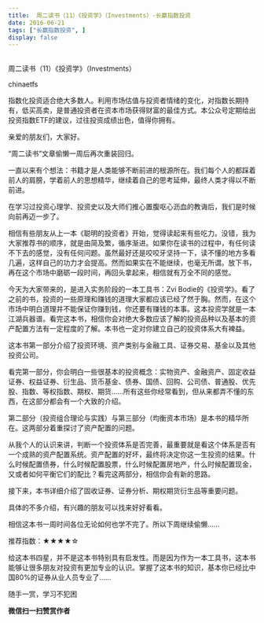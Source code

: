 ```yaml
---
title:  周二读书（11）《投资学》（Investments）-长赢指数投资
date: 2016-06-21
tags: ["长赢指数投资", ]
display: false
---
```



## 



周二读书（11）《投资学》（Investments）




chinaetfs




指数化投资适合绝大多数人。利用市场估值与投资者情绪的变化，对指数长期持有，低买高卖，是普通投资者在资本市场获得财富的最佳方式。本公众号定期给出投资指数ETF的建议，过往投资成绩出色，值得你拥有。


亲爱的朋友们，大家好。



“周二读书”文章偷懒一周后再次重装回归。



一直以来有个想法：书籍才是人类能够不断前进的根源所在。我们每个人的都踩着前人的肩膀，学着前人的思想精华，继续着自己的思考延伸，最终人类才得以不断前进。



在学习过投资心理学、投资史以及大师们推心置腹呕心沥血的教诲后，我们是时候向前再迈一步了。



相信有些朋友从上一本《聪明的投资者》开始，觉得读起来有些吃力。没错，我为大家推荐书的顺序，就是由简及繁，循序渐进。如果你在读书的过程中，有任何读不下去的感觉，没有任何问题。虽然最好还是咬咬牙坚持一下，读不懂的地方多看几遍，这样自己的功力才会提高。然而如果实在不能继续，也毫无所谓。放下书，再在这个市场中磨砺一段时间，再回头拿起来，相信就有万全不同的感觉。





今天为大家带来的，是进入实务阶段的一本工具书：Zvi Bodie的《投资学》。看了之前的书，投资的一些原理和赚钱的道理大家都应该已经了然于胸。然而，在这个市场中明白道理并不能保证你赚到钱，你还要有赚钱的本事。这本投资学就是一本江湖兵器谱。看完这本书，相信你会对绝大多数应该了解的投资品种以及基本的资产配置方法有一定程度的了解。本书也一定对你建立自己的投资体系大有裨益。



这本书第一部分介绍了投资环境、资产类别与金融工具、证券交易、基金以及其他投资公司。



看完第一部分，你会明白一些很基本的投资概念：实物资产、金融资产、固定收益证券、权益证券、衍生品、货币基金、债券、国债、回购、公司债、普通股、优先股、指数、等权指数、期权、期货……所有这些你经常看到，但从来都弄不懂的东西，在这部分都会有一个大致的介绍。



第二部分（投资组合理论与实践）与第三部分（均衡资本市场）是本书的精华所在。这两部分着重探讨了资产配置的问题。



从我个人的认识来讲，判断一个投资体系是否完善，最重要就是看这个体系是否有一个成熟的资产配置系统。资产配置的好坏，最终将决定你这一生投资的结果。什么时候配置债券，什么时候配置股票，什么时候配置房地产，什么时候配置现金，又或者如何平衡它们的配比？看完这两部分，相信你会有新的思路。



接下来，本书详细介绍了固收证券、证券分析、期权期货衍生品等重要问题。



具体的不多介绍，有兴趣的朋友可以找来好好看看。





相信这本书一周时间各位无论如何也学不完了。所以下周继续偷懒……



推荐指数：★★★★☆



给这本书四星，并不是这本书特别具有启发性。而是因为作为一本工具书，这本书能够让很多朋友对投资有更加专业的认识。掌握了这本书的知识，基本你已经比中国80%的证券从业人员专业了……









随手一赏，学习不犯困


**微信扫一扫赞赏作者**